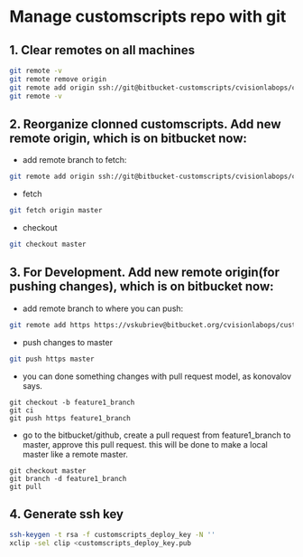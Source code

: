# Manage customscripts repo with git

## 1. Clear remotes on all machines

```bash
git remote -v
git remote remove origin
git remote add origin ssh://git@bitbucket-customscripts/cvisionlabops/customscripts.git
git remote -v
```

## 2. Reorganize clonned customscripts. Add new remote origin, which is on bitbucket now:

* add remote branch to fetch:

```bash
git remote add origin ssh://git@bitbucket-customscripts/cvisionlabops/customscripts.git
```

* fetch

```bash
git fetch origin master
```

* checkout

```bash
git checkout master
```

## 3. For Development. Add new remote origin(for pushing changes), which is on bitbucket now:

* add remote branch to where you can push:

```bash
git remote add https https://vskubriev@bitbucket.org/cvisionlabops/customscripts.git
```

* push changes to master

```bash
git push https master
```

* you can done something changes with pull request model, as konovalov says.

```
git checkout -b feature1_branch
git ci 
git push https feature1_branch
```
* go to the bitbucket/github, create a pull request from feature1_branch to master, approve this pull request. this will be done to make a local master like a remote master.

```
git checkout master
git branch -d feature1_branch
git pull
```

## 4. Generate ssh key

```bash
ssh-keygen -t rsa -f customscripts_deploy_key -N ''
xclip -sel clip <customscripts_deploy_key.pub
```
